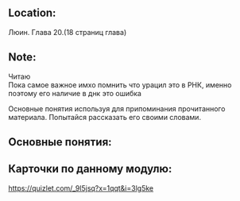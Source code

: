 ## Location:
Люин. Глава 20.(18 страниц глава)

## Note:
  Читаю  
  Пока самое важное имхо помнить что урацил это в РНК, именно поэтому его наличие в днк это ошибка


Основные понятия используя для припоминания прочитанного материала.
Попытайся рассказать его своими словами.

## Основные понятия:


## Карточки по данному модулю:
https://quizlet.com/_9l5jsq?x=1qqt&i=3lg5ke
